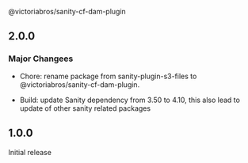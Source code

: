 @victoriabros/sanity-cf-dam-plugin

## 2.0.0

### Major Changees

- Chore: rename package from sanity-plugin-s3-files to @victoriabros/sanity-cf-dam-plugin.

- Build: update Sanity dependency from 3.50 to 4.10, this also lead to update of other sanity related packages

## 1.0.0

Initial release
